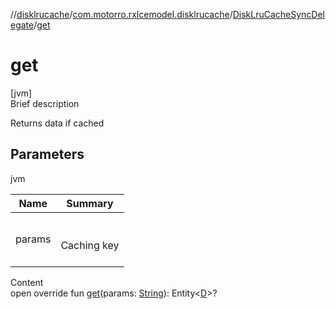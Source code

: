 //[disklrucache](../../index.md)/[com.motorro.rxlcemodel.disklrucache](../index.md)/[DiskLruCacheSyncDelegate](index.md)/[get](get.md)



# get  
[jvm]  
Brief description  


Returns data if cached



## Parameters  
  
jvm  
  
|  Name|  Summary| 
|---|---|
| params| <br><br>Caching key<br><br>
  
  
Content  
open override fun [get](get.md)(params: [String](https://kotlinlang.org/api/latest/jvm/stdlib/kotlin/-string/index.html)): Entity<[D](index.md)>?  



